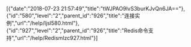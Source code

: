 [{"date":"2018-07-23 21:57:49","title":"tWJPAO9lvS3burKJvQn6JA=="},{"id":"580","level":"2","parent_id":"926","title":"连接实例","url":"/help/ljsl580.html"},{"id":"927","level":"2","parent_id":"926","title":"Redis命令支持","url":"/help/Redismlzc927.html"}]